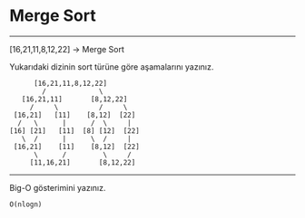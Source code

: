 # Merge Sort

------------------------------------

[16,21,11,8,12,22] -> Merge Sort <br>

Yukarıdaki dizinin sort türüne göre aşamalarını yazınız. <br>

```
      [16,21,11,8,12,22]
        /             \
   [16,21,11]       [8,12,22]
     /     \          /     \  
 [16,21]   [11]    [8,12]  [22]
  /   \      |      /  \     |
[16] [21]   [11]  [8] [12]  [22] 
   \  /      |      \  /     |
 [16,21]    [11]    [8,12]  [22]
      \      /         \     /
     [11,16,21]       [8,12,22]
```
------------------------------------

Big-O gösterimini yazınız.

```
O(nlogn)

```
